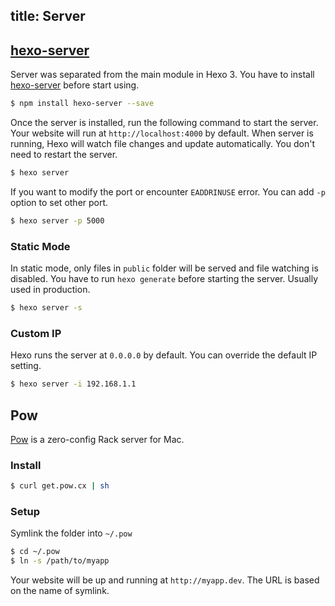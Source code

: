 title: Server
---
## [hexo-server]

Server was separated from the main module in Hexo 3. You have to install [hexo-server] before start using.

``` bash
$ npm install hexo-server --save
```

Once the server is installed, run the following command to start the server. Your website will run at `http://localhost:4000` by default. When server is running, Hexo will watch file changes and update automatically. You don't need to restart the server.

``` bash
$ hexo server
```

If you want to modify the port or encounter `EADDRINUSE` error. You can add `-p` option to set other port.

``` bash
$ hexo server -p 5000
```

### Static Mode

In static mode, only files in `public` folder will be served and file watching is disabled. You have to run `hexo generate` before starting the server. Usually used in production.

``` bash
$ hexo server -s
```

### Custom IP

Hexo runs the server at `0.0.0.0` by default. You can override the default IP setting.

``` bash
$ hexo server -i 192.168.1.1
```

## Pow

[Pow] is a zero-config Rack server for Mac.

### Install

``` bash
$ curl get.pow.cx | sh
```

### Setup

Symlink the folder into `~/.pow`

``` bash
$ cd ~/.pow
$ ln -s /path/to/myapp
```

Your website will be up and running at `http://myapp.dev`. The URL is based on the name of symlink.

[hexo-server]: https://github.com/hexojs/hexo-server
[Pow]: http://pow.cx/